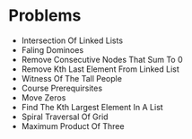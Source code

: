 # Problems
- Intersection Of Linked Lists
- Faling Dominoes
- Remove Consecutive Nodes That Sum To 0
- Remove Kth Last Element From Linked List
- Witness Of The Tall People
- Course Prerequirsites
- Move Zeros
- Find The Kth Largest Element In A List
- Spiral Traversal Of Grid
- Maximum Product Of Three
